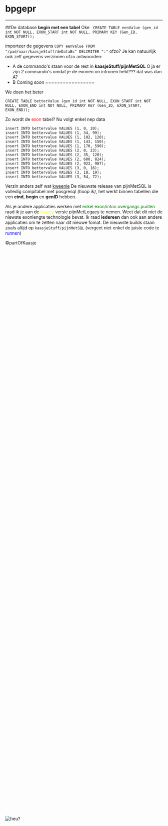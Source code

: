 # bpgepr
-------------------------------
##De database
**begin met een tabel**
Oke
`
CREATE TABLE eenValue (gen_id int NOT NULL,
EXON_START int NOT NULL,
PRIMARY KEY (Gen_ID, EXON_START));`

importeer de gegevens
`COPY eenValue FROM "/pad/naar/kaasjeStuff/deDataBs" DELIMITER ":"`
ofzo?
Je kan natuurlijk ook zelf gegevens verzinnen ofzo
antwoorden:
* A
de commando's staan voor de rest in __kaasjeStuff/pijnMetSQL__
O ja er zijn _2_ commando's
omdat je
de exonen on intronen hebt???
dat was dan A?
* B
Coming soon
=================

We doen het beter

	CREATE TABLE betterValue (gen_id int NOT NULL, EXON_START int NOT NULL, EXON_END int NOT NULL, PRIMARY KEY (Gen_ID, EXON_START, EXON_END));
Zo wordt de <font color=red >exon</font> tabel?
Nu volgt enkel nep data

	insert INTO bettervalue VALUES (1, 0, 20);
    insert INTO bettervalue VALUES (1, 34, 99);
    insert INTO bettervalue VALUES (1, 102, 120);
    insert INTO bettervalue VALUES (1, 143, 150);
    insert INTO bettervalue VALUES (1, 170, 590);
    insert INTO bettervalue VALUES (2, 0, 23);
    insert INTO bettervalue VALUES (2, 35, 120);
    insert INTO bettervalue VALUES (2, 600, 824);
    insert INTO bettervalue VALUES (2, 923, 987);
    insert INTO bettervalue VALUES (3, 0, 16);
    insert INTO bettervalue VALUES (3, 18, 19);
    insert INTO bettervalue VALUES (3, 54, 72);
Verzin anders zelf wat <u>kweenie</u>
De nieuwste release van pijnMetSQL is volledig compitabel met posgresql *(hoop ik)*, het werkt binnen tabellen die een **eind**, **begin** en **genID** hebben.

Als je andere applicaties werken met <font color=green>enkel exon/inton overgangs punten</font> raad ik je aan de <font color=yellow>legacy</font> versie pijnMetLegacy te nemen. Weet dat dit niet de niewste exonlengte technologie bevat. Ik raad **iedereen** dan ook aan andere applicaties om te zetten naar dit nieuwe fomat. De nieuwste builds staan zoals altijd op `kaasjeStuff/pijnMetSQL` (vergeet niet enkel de juiste code te <font color=blue>runnen</font>)

&COPY;partOfKaasje
<br/><br/><br/><br/><br/><br/><br/><br/><br/><br/><br/><br/><br/><br/><br/><br/><br/><br/><br/><br/><br/><br/><br/><br/><br/><br/><br/><br/><br/><br/><br/><br/><br/><br/><br/><br/><br/><br/><br/><br/><br/><br/><br/><br/><br/><br/><br/><br/><br/><br/><br/><br/><br/><br/><br/><br/><br/><br/><br/><br/><br/><br/><br/><br/><br/><br/><br/><br/><br/><br/><br/><br/><br/><br/><br/><br/><br/><br/><br/><br/><br/><br/><br/><br/><br/><br/><br/><br/><br/><br/><br/><br/><br/><br/><br/><br/><br/><br/><br/><br/><br/><br/><br/><br/><br/><br/><br/><br/>
![heu?](https://www.ketnet.be/sites/default/files/schrikken.jpg)
